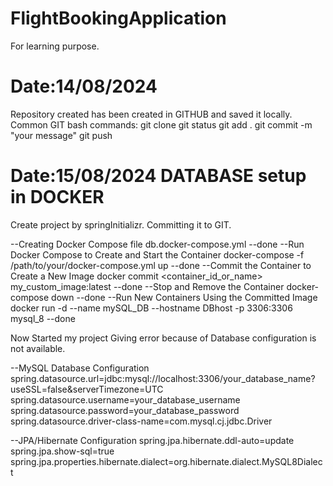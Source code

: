 # FlightBookingApplication
For learning purpose.

# Date:14/08/2024
Repository created has been created in GITHUB and saved it locally.
Common GIT bash commands:
git clone <repository-url>
git status
git add .
git commit -m "your message"
git push

# Date:15/08/2024 DATABASE setup in DOCKER
Create project by springInitializr. Committing it to GIT.

--Creating Docker Compose file 
db.docker-compose.yml  --done
--Run Docker Compose to Create and Start the Container
docker-compose -f /path/to/your/docker-compose.yml up --done
--Commit the Container to Create a New Image
docker commit <container_id_or_name> my_custom_image:latest      --done
--Stop and Remove the Container
docker-compose down                                --done 
--Run New Containers Using the Committed Image
docker run -d --name mySQL_DB  --hostname DBhost -p 3306:3306 mysql_8  --done 

Now Started my project Giving error because of Database configuration is not available.

--MySQL Database Configuration
spring.datasource.url=jdbc:mysql://localhost:3306/your_database_name?useSSL=false&serverTimezone=UTC
spring.datasource.username=your_database_username
spring.datasource.password=your_database_password
spring.datasource.driver-class-name=com.mysql.cj.jdbc.Driver

--JPA/Hibernate Configuration
spring.jpa.hibernate.ddl-auto=update
spring.jpa.show-sql=true
spring.jpa.properties.hibernate.dialect=org.hibernate.dialect.MySQL8Dialect







